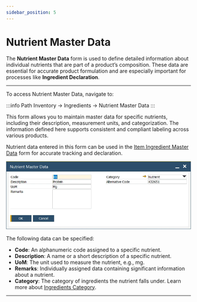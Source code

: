 ```yaml
---
sidebar_position: 5
---
```


# Nutrient Master Data

The **Nutrient Master Data** form is used to define detailed information about individual nutrients that are part of a product’s composition. These data are essential for accurate product formulation and are especially important for processes like **Ingredient Declaration**.

---

To access Nutrient Master Data, navigate to:

:::info Path
    Inventory → Ingredients → Nutrient Master Data
:::

This form allows you to maintain master data for specific nutrients, including their description, measurement units, and categorization. The information defined here supports consistent and compliant labeling across various products.

Nutrient data entered in this form can be used in the [Item Ingredient Master Data](./item-ingredient-master-data.md) form for accurate tracking and declaration.

![Nutrient Master Data](./media/nutrient-master-data/nutrient-master-data.webp)

The following data can be specified:

- **Code**: An alphanumeric code assigned to a specific nutrient.
- **Description**: A name or a short description of a specific nutrient.
- **UoM**: The unit used to measure the nutrient, e.g., mg.
- **Remarks**: Individually assigned data containing significant information about a nutrient.
- **Category**: The category of ingredients the nutrient falls under. Learn more about [Ingredients Category](../ingredient-declarations/ingredient-settings/ingredients-category.md).

---

